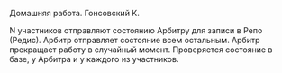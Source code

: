 ﻿Домашняя работа. Гонсовский К.

N участников отправляют состоянию Арбитру для записи в Репо (Редис). Арбитр отправляет состояние всем остальным.
Арбитр прекращает работу в случайный момент. Проверяется состояние в базе, у Арбитра и у каждого из участников.